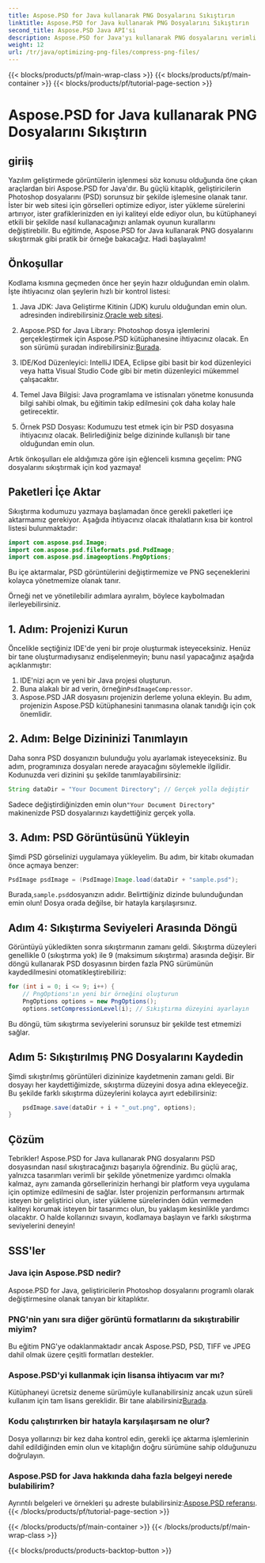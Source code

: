 ```yaml
---
title: Aspose.PSD for Java kullanarak PNG Dosyalarını Sıkıştırın
linktitle: Aspose.PSD for Java kullanarak PNG Dosyalarını Sıkıştırın
second_title: Aspose.PSD Java API'si
description: Aspose.PSD for Java'yı kullanarak PNG dosyalarını verimli bir şekilde sıkıştırmayı öğrenin. Bu eğitim, en iyi dosya işlemeyi sağlayarak kod uygulaması boyunca size rehberlik eder.
weight: 12
url: /tr/java/optimizing-png-files/compress-png-files/
---
```


{{< blocks/products/pf/main-wrap-class >}}
{{< blocks/products/pf/main-container >}}
{{< blocks/products/pf/tutorial-page-section >}}

# Aspose.PSD for Java kullanarak PNG Dosyalarını Sıkıştırın

## giriiş

Yazılım geliştirmede görüntülerin işlenmesi söz konusu olduğunda öne çıkan araçlardan biri Aspose.PSD for Java'dır. Bu güçlü kitaplık, geliştiricilerin Photoshop dosyalarını (PSD) sorunsuz bir şekilde işlemesine olanak tanır. İster bir web sitesi için görselleri optimize ediyor, ister yükleme sürelerini artırıyor, ister grafiklerinizden en iyi kaliteyi elde ediyor olun, bu kütüphaneyi etkili bir şekilde nasıl kullanacağınızı anlamak oyunun kurallarını değiştirebilir. Bu eğitimde, Aspose.PSD for Java kullanarak PNG dosyalarını sıkıştırmak gibi pratik bir örneğe bakacağız. Hadi başlayalım!

## Önkoşullar

Kodlama kısmına geçmeden önce her şeyin hazır olduğundan emin olalım. İşte ihtiyacınız olan şeylerin hızlı bir kontrol listesi:

1.  Java JDK: Java Geliştirme Kitinin (JDK) kurulu olduğundan emin olun. adresinden indirebilirsiniz.[Oracle web sitesi](https://www.oracle.com/java/technologies/javase-jdk11-downloads.html).

2. Aspose.PSD for Java Library: Photoshop dosya işlemlerini gerçekleştirmek için Aspose.PSD kütüphanesine ihtiyacınız olacak. En son sürümü şuradan indirebilirsiniz:[Burada](https://releases.aspose.com/psd/java/).

3. IDE/Kod Düzenleyici: IntelliJ IDEA, Eclipse gibi basit bir kod düzenleyici veya hatta Visual Studio Code gibi bir metin düzenleyici mükemmel çalışacaktır.

4. Temel Java Bilgisi: Java programlama ve istisnaları yönetme konusunda bilgi sahibi olmak, bu eğitimin takip edilmesini çok daha kolay hale getirecektir.

5. Örnek PSD Dosyası: Kodumuzu test etmek için bir PSD dosyasına ihtiyacınız olacak. Belirlediğiniz belge dizininde kullanışlı bir tane olduğundan emin olun.

Artık önkoşulları ele aldığımıza göre işin eğlenceli kısmına geçelim: PNG dosyalarını sıkıştırmak için kod yazmaya!

## Paketleri İçe Aktar

Sıkıştırma kodumuzu yazmaya başlamadan önce gerekli paketleri içe aktarmamız gerekiyor. Aşağıda ihtiyacınız olacak ithalatların kısa bir kontrol listesi bulunmaktadır:

```java
import com.aspose.psd.Image;
import com.aspose.psd.fileformats.psd.PsdImage;
import com.aspose.psd.imageoptions.PngOptions;
```

Bu içe aktarmalar, PSD görüntülerini değiştirmemize ve PNG seçeneklerini kolayca yönetmemize olanak tanır.

Örneği net ve yönetilebilir adımlara ayıralım, böylece kaybolmadan ilerleyebilirsiniz. 

## 1. Adım: Projenizi Kurun

Öncelikle seçtiğiniz IDE'de yeni bir proje oluşturmak isteyeceksiniz. Henüz bir tane oluşturmadıysanız endişelenmeyin; bunu nasıl yapacağınız aşağıda açıklanmıştır:

1. IDE'nizi açın ve yeni bir Java projesi oluşturun.
2.  Buna alakalı bir ad verin, örneğin`PsdImageCompressor`.
3. Aspose.PSD JAR dosyasını projenizin derleme yoluna ekleyin. Bu adım, projenizin Aspose.PSD kütüphanesini tanımasına olanak tanıdığı için çok önemlidir.

## 2. Adım: Belge Dizininizi Tanımlayın

Daha sonra PSD dosyanızın bulunduğu yolu ayarlamak isteyeceksiniz. Bu adım, programınıza dosyaları nerede arayacağını söylemekle ilgilidir. Kodunuzda veri dizinini şu şekilde tanımlayabilirsiniz:

```java
String dataDir = "Your Document Directory"; // Gerçek yolla değiştir
```

 Sadece değiştirdiğinizden emin olun`"Your Document Directory"` makinenizde PSD dosyalarınızı kaydettiğiniz gerçek yolla.

## 3. Adım: PSD Görüntüsünü Yükleyin

Şimdi PSD görselinizi uygulamaya yükleyelim. Bu adım, bir kitabı okumadan önce açmaya benzer:

```java
PsdImage psdImage = (PsdImage)Image.load(dataDir + "sample.psd");
```

 Burada,`sample.psd`dosyanızın adıdır. Belirttiğiniz dizinde bulunduğundan emin olun! Dosya orada değilse, bir hatayla karşılaşırsınız.

## Adım 4: Sıkıştırma Seviyeleri Arasında Döngü

Görüntüyü yükledikten sonra sıkıştırmanın zamanı geldi. Sıkıştırma düzeyleri genellikle 0 (sıkıştırma yok) ile 9 (maksimum sıkıştırma) arasında değişir. Bir döngü kullanarak PSD dosyasının birden fazla PNG sürümünün kaydedilmesini otomatikleştirebiliriz:

```java
for (int i = 0; i <= 9; i++) {
    // PngOptions'ın yeni bir örneğini oluşturun
    PngOptions options = new PngOptions();
    options.setCompressionLevel(i); // Sıkıştırma düzeyini ayarlayın
```

Bu döngü, tüm sıkıştırma seviyelerini sorunsuz bir şekilde test etmemizi sağlar. 

## Adım 5: Sıkıştırılmış PNG Dosyalarını Kaydedin

Şimdi sıkıştırılmış görüntüleri dizininize kaydetmenin zamanı geldi. Bir dosyayı her kaydettiğimizde, sıkıştırma düzeyini dosya adına ekleyeceğiz. Bu şekilde farklı sıkıştırma düzeylerini kolayca ayırt edebilirsiniz:

```java
    psdImage.save(dataDir + i + "_out.png", options);
}
```

## Çözüm

Tebrikler! Aspose.PSD for Java kullanarak PNG dosyalarını PSD dosyasından nasıl sıkıştıracağınızı başarıyla öğrendiniz. Bu güçlü araç, yalnızca tasarımları verimli bir şekilde yönetmenize yardımcı olmakla kalmaz, aynı zamanda görsellerinizin herhangi bir platform veya uygulama için optimize edilmesini de sağlar. İster projenizin performansını artırmak isteyen bir geliştirici olun, ister yükleme sürelerinden ödün vermeden kaliteyi korumak isteyen bir tasarımcı olun, bu yaklaşım kesinlikle yardımcı olacaktır. O halde kollarınızı sıvayın, kodlamaya başlayın ve farklı sıkıştırma seviyelerini deneyin! 

## SSS'ler

### Java için Aspose.PSD nedir?  
Aspose.PSD for Java, geliştiricilerin Photoshop dosyalarını programlı olarak değiştirmesine olanak tanıyan bir kitaplıktır.

### PNG'nin yanı sıra diğer görüntü formatlarını da sıkıştırabilir miyim?  
Bu eğitim PNG'ye odaklanmaktadır ancak Aspose.PSD, PSD, TIFF ve JPEG dahil olmak üzere çeşitli formatları destekler.

### Aspose.PSD'yi kullanmak için lisansa ihtiyacım var mı?  
 Kütüphaneyi ücretsiz deneme sürümüyle kullanabilirsiniz ancak uzun süreli kullanım için tam lisans gereklidir. Bir tane alabilirsiniz[Burada](https://purchase.aspose.com/buy).

### Kodu çalıştırırken bir hatayla karşılaşırsam ne olur?  
Dosya yollarınızı bir kez daha kontrol edin, gerekli içe aktarma işlemlerinin dahil edildiğinden emin olun ve kitaplığın doğru sürümüne sahip olduğunuzu doğrulayın.

### Aspose.PSD for Java hakkında daha fazla belgeyi nerede bulabilirim?  
 Ayrıntılı belgeleri ve örnekleri şu adreste bulabilirsiniz:[Aspose.PSD referansı](https://reference.aspose.com/psd/java/).
{{< /blocks/products/pf/tutorial-page-section >}}

{{< /blocks/products/pf/main-container >}}
{{< /blocks/products/pf/main-wrap-class >}}

{{< blocks/products/products-backtop-button >}}
